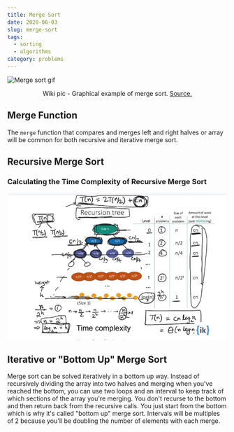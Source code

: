 ```yaml
---
title: Merge Sort
date: 2020-06-03
slug: merge-sort
tags:
  - sorting
  - algorithms
category: problems
---
```


![Merge sort gif](https://upload.wikimedia.org/wikipedia/commons/c/cc/Merge-sort-example-300px.gif)

<span style="display:block; text-align: center;">Wiki pic - Graphical example of merge sort. [Source.](https://en.wikipedia.org/wiki/Merge_sort)</span>

## Merge Function

The `merge` function that compares and merges left and right halves or array will be common for both recursive and iterative merge sort.

<!-- embed:merge.js -->

## Recursive Merge Sort

<!-- embed:merge_sort.js -->

### Calculating the Time Complexity of Recursive Merge Sort

![Time Complexity of Merge Sort](./merge_sort_runtime.png)

## Iterative or "Bottom Up" Merge Sort

Merge sort can be solved iteratively in a bottom up way. Instead of recursively dividing the array into two halves and merging when you've reached the bottom, you can use two loops and an interval to keep track of which sections of the array you're merging. You don't recurse to the bottom and then return back from the recursive calls. You just start from the bottom which is why it's called "bottom up" merge sort. Intervals will be multiples of 2 because you'll be doubling the number of elements with each merge.

<!-- embed:merge_sort_iterative.js -->
